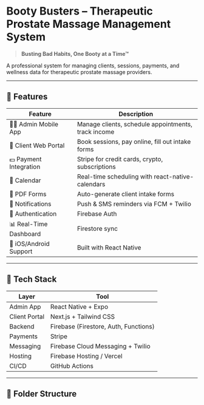 # Booty Busters – Therapeutic Prostate Massage Management System

> **Busting Bad Habits, One Booty at a Time™**

A professional system for managing clients, sessions, payments, and wellness data for therapeutic prostate massage providers.

---

## 🧩 Features

| Feature | Description |
|--------|-------------|
| 👨‍⚕️ Admin Mobile App | Manage clients, schedule appointments, track income |
| 👥 Client Web Portal | Book sessions, pay online, fill out intake forms |
| 💵 Payment Integration | Stripe for credit cards, crypto, subscriptions |
| 📅 Calendar | Real-time scheduling with react-native-calendars |
| 📄 PDF Forms | Auto-generate client intake forms |
| 📢 Notifications | Push & SMS reminders via FCM + Twilio |
| 🔐 Authentication | Firebase Auth |
| 📊 Real-Time Dashboard | Firestore sync |
| 📱 iOS/Android Support | Built with React Native |

---

## 🧱 Tech Stack

| Layer | Tool |
|------|------|
| Admin App | React Native + Expo |
| Client Portal | Next.js + Tailwind CSS |
| Backend | Firebase (Firestore, Auth, Functions) |
| Payments | Stripe |
| Messaging | Firebase Cloud Messaging + Twilio |
| Hosting | Firebase Hosting / Vercel |
| CI/CD | GitHub Actions |

---

## 📁 Folder Structure
